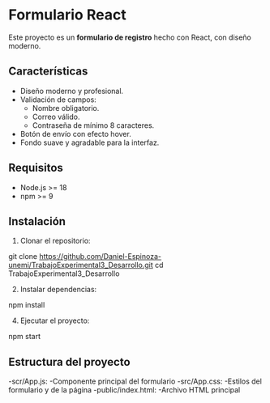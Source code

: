 # Formulario React 

Este proyecto es un **formulario de registro** hecho con React, con diseño moderno.

## Características

- Diseño moderno y profesional.
- Validación de campos:
  - Nombre obligatorio.
  - Correo válido.
  - Contraseña de mínimo 8 caracteres.
- Botón de envío con efecto hover.
- Fondo suave y agradable para la interfaz.

## Requisitos

- Node.js >= 18
- npm >= 9

## Instalación

1. Clonar el repositorio:

git clone https://github.com/Daniel-Espinoza-unemi/TrabajoExperimental3_Desarrollo.git
cd TrabajoExperimental3_Desarrollo

2. Instalar dependencias:

npm install
   
 4. Ejecutar el proyecto:
    
npm start

## Estructura del proyecto
-scr/App.js: 
  -Componente principal del formulario
-src/App.css: 
  -Estilos del formulario y de la página
-public/index.html: 
  -Archivo HTML principal 
